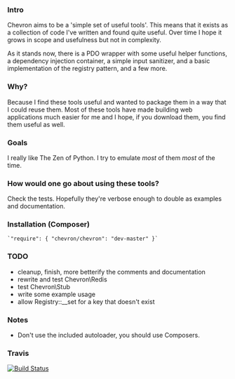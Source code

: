 ### Intro

Chevron aims to be a 'simple set of useful tools'. This means that it
exists as a collection of code I've written and found quite useful. Over
time I hope it grows in scope and usefulness but not in complexity.

As it stands now, there is a PDO wrapper with some useful helper
functions, a dependency injection container, a simple input sanitizer,
and a basic implementation of the registry pattern, and a few more.

### Why?

Because I find these tools useful and wanted to package them in a way
that I could reuse them. Most of these tools have made building web
applications much easier for me and I hope, if you download them, you
find them useful as well.

### Goals

I really like The Zen of Python. I try to emulate *most* of them *most*
of the time.

### How would one go about using these tools?

Check the tests. Hopefully they're verbose enough to double as examples
and documentation.

### Installation (Composer)

	`"require": { "chevron/chevron": "dev-master" }`

### TODO

  - cleanup, finish, more betterify the comments and documentation
  - rewrite and test Chevron\Redis
  - test Chevron\Stub
  - write some example usage
  - allow Registry::__set for a key that doesn't exist

### Notes

  - Don't use the included autoloader, you should use Composers.

### Travis

[![Build Status](https://travis-ci.org/henderjon/chevron.png)](https://travis-ci.org/henderjon/chevron)


